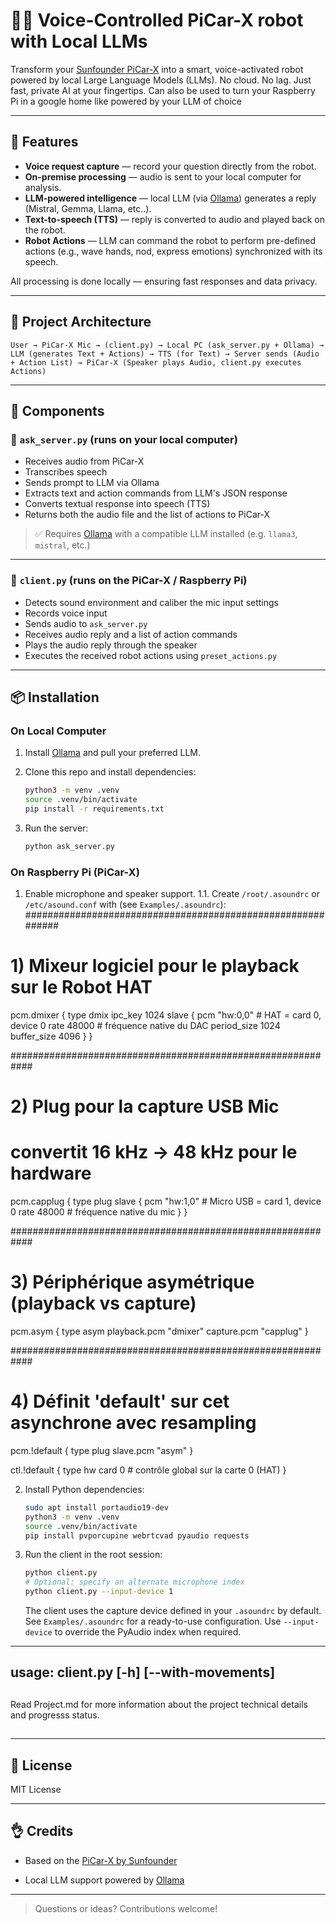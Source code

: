 # 🧠🤖 Voice-Controlled PiCar-X robot with Local LLMs

Transform your [Sunfounder PiCar-X](https://www.sunfounder.com/products/picar-x?ref=luckyday&gad_source=1&gad_campaignid=22592763779&gbraid=0AAAAA_u_cfN7qILs3TPP89J_CodjDeyXX&gclid=Cj0KCQjwotDBBhCQARIsAG5pinOjfLEk2BrIwIBAsutfu-dz9eeVdjQR9jZwXNEfIrKJVoDinXrwccsaArTKEALw_wcB) into a smart, voice-activated robot powered by local Large Language Models (LLMs).
No cloud. No lag. Just fast, private AI at your fingertips.
Can also be used to turn your Raspberry Pi in a google home like powered by your LLM of choice

---

## 🚀 Features

* **Voice request capture** — record your question directly from the robot.
* **On-premise processing** — audio is sent to your local computer for analysis.
* **LLM-powered intelligence** — local LLM (via [Ollama](https://ollama.com/)) generates a reply (Mistral, Gemma, Llama, etc..).
* **Text-to-speech (TTS)** — reply is converted to audio and played back on the robot.
* **Robot Actions** — LLM can command the robot to perform pre-defined actions (e.g., wave hands, nod, express emotions) synchronized with its speech.

All processing is done locally — ensuring fast responses and data privacy.

---

## 📂 Project Architecture

```plaintext
User → PiCar-X Mic → (client.py) → Local PC (ask_server.py + Ollama) → LLM (generates Text + Actions) → TTS (for Text) → Server sends (Audio + Action List) → PiCar-X (Speaker plays Audio, client.py executes Actions)
```

---

## 📂 Components

### 👤 `ask_server.py` (runs on your local computer)

* Receives audio from PiCar-X
* Transcribes speech
* Sends prompt to LLM via Ollama
* Extracts text and action commands from LLM's JSON response
* Converts textual response into speech (TTS)
* Returns both the audio file and the list of actions to PiCar-X

> ✅ Requires [Ollama](https://ollama.com) with a compatible LLM installed (e.g. `llama3`, `mistral`, etc.)

---

### 🤖 `client.py` (runs on the PiCar-X / Raspberry Pi)

* Detects sound environment and caliber the mic input settings
* Records voice input
* Sends audio to `ask_server.py`
* Receives audio reply and a list of action commands
* Plays the audio reply through the speaker
* Executes the received robot actions using `preset_actions.py`

---

## 📦 Installation

### On Local Computer

1. Install [Ollama](https://ollama.com) and pull your preferred LLM.
2. Clone this repo and install dependencies:

   ```bash
   python3 -m venv .venv
   source .venv/bin/activate
   pip install -r requirements.txt
   ```
3. Run the server:

   ```bash
   python ask_server.py
   ```

### On Raspberry Pi (PiCar-X)

1. Enable microphone and speaker support.
1.1.
Create `/root/.asoundrc` or `/etc/asound.conf` with (see `Examples/.asoundrc`):
############################################################
# 1) Mixeur logiciel pour le playback sur le Robot HAT
pcm.dmixer {
    type     dmix
    ipc_key  1024
    slave {
        pcm         "hw:0,0"    # HAT = card 0, device 0
        rate        48000       # fréquence native du DAC
        period_size 1024
        buffer_size 4096
    }
}

############################################################
# 2) Plug pour la capture USB Mic
#    convertit 16 kHz → 48 kHz pour le hardware
pcm.capplug {
    type plug
    slave {
        pcm    "hw:1,0"    # Micro USB = card 1, device 0
        rate   48000       # fréquence native du mic
    }
}

############################################################
# 3) Périphérique asymétrique (playback vs capture)
pcm.asym {
    type          asym
    playback.pcm  "dmixer"
    capture.pcm   "capplug"
}

############################################################
# 4) Définit 'default' sur cet asynchrone avec resampling
pcm.!default {
    type     plug
    slave.pcm "asym"
}

ctl.!default {
    type hw
    card 0            # contrôle global sur la carte 0 (HAT)
}

2. Install Python dependencies:

   ```bash
   sudo apt install portaudio19-dev
   python3 -m venv .venv
   source .venv/bin/activate
   pip install pvporcupine webrtcvad pyaudio requests
   ```
3. Run the client in the root session:

   ```bash
   python client.py
   # Optional: specify an alternate microphone index
   python client.py --input-device 1
   ```

   The client uses the capture device defined in your `.asoundrc` by default.
   See `Examples/.asoundrc` for a ready-to-use configuration. Use
   `--input-device` to override the PyAudio index when required.

---
usage: client.py [-h] [--with-movements]
---

##
Read Project.md for more information about the project technical details and progresss status.
##

---

## 📃 License

MIT License

---

## 👌 Credits

* Based on the [PiCar-X by Sunfounder](https://www.sunfounder.com/products/picar-x)

* Local LLM support powered by [Ollama](https://ollama.com)

---

> Questions or ideas? Contributions welcome!
